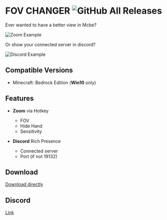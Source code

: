# FOV CHANGER ![GitHub All Releases](https://img.shields.io/github/downloads/XroixHD/MCBE-Win10-FOV-Changer/total)
Ever wanted to have a better view in Mcbe?

![Zoom Example](./res/example.gif)

Or show your connected server in discord?

![Discord Example](./res/discord.png)

Compatible Versions
---
 - Minecraft: Bedrock Edition (**Win10** only)
 
Features
---
 - **Zoom** via Hotkey 
    - FOV
    - Hide Hand
    - Sensitivity
    
 - **Discord** Rich Presence
    - Connected server
    - Port (if not 19132)
    
Download
---
[Download directly](https://www.github.com/XroixHD/MCBE-Win10-FOV-Changer/releases/latest/download/FOV-Changer.zip )

Discord
---
[Link](https://discord.gg/H3hex27 )

